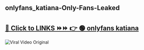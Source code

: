
 ## onlyfans_katiana-Only-Fans-Leaked

# <h2><a href="https://clipsfans.com/onlyfans_katiana&ref=git">🔗 Click to LINKS ⏩⏩ 👉 🟢 onlyfans katiana </a></h2>

<a href="https://clipsfans.com/onlyfans_katiana&ref=git" rel="nofollow" data-target="animated-image.originalLink"><img src="https://i.ibb.co.com/xMMVF88/686577567.gif" alt="Viral Video Original" style="max-width: 100%; display: inline-block;" data-target="animated-image.originalImage"></a>
